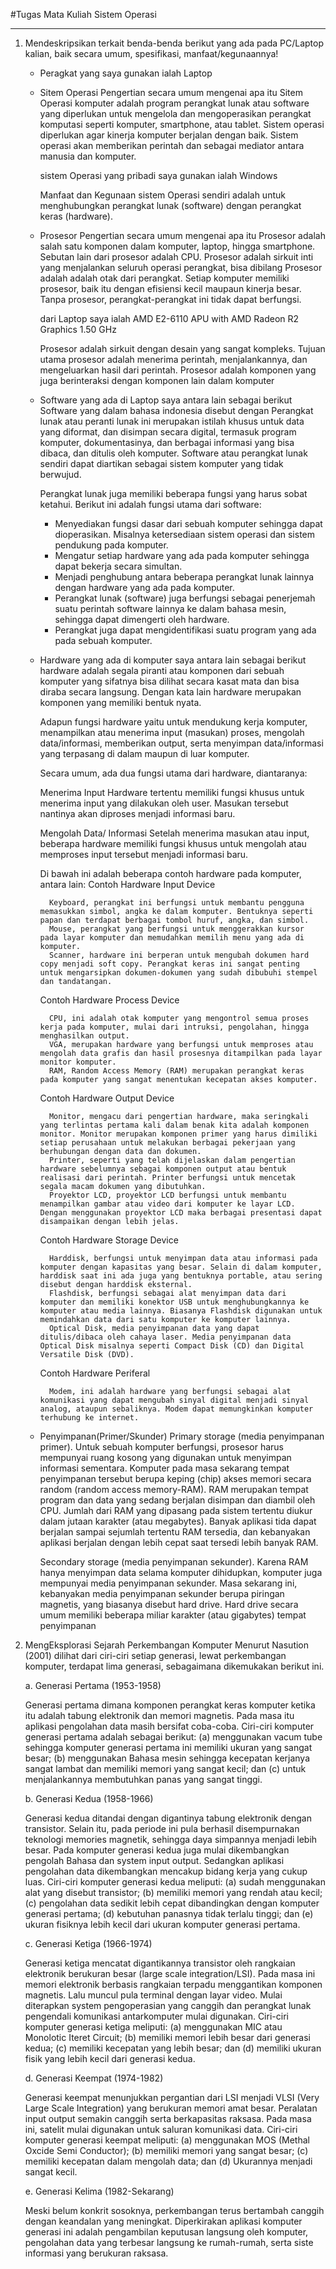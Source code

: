 #Tugas Mata Kuliah Sistem Operasi
<hr>


1. Mendeskripsikan terkait benda-benda berikut yang ada pada PC/Laptop kalian, baik secara umum, spesifikasi, manfaat/kegunaannya!
    - Peragkat yang saya gunakan ialah Laptop
    - Sitem Operasi 
        Pengertian secara umum mengenai apa itu Sitem Operasi komputer adalah program perangkat lunak atau software yang diperlukan untuk mengelola dan mengoperasikan perangkat komputasi seperti komputer, smartphone, atau tablet. Sistem operasi diperlukan agar kinerja komputer berjalan dengan baik. Sistem operasi akan memberikan perintah dan sebagai mediator antara manusia dan komputer.

        sistem Operasi yang pribadi saya gunakan ialah Windows 

        Manfaat dan Kegunaan sistem Operasi sendiri adalah untuk menghubungkan perangkat lunak (software) dengan perangkat keras (hardware).

    - Prosesor 
        Pengertian secara umum mengenai apa itu Prosesor adalah salah satu komponen dalam komputer, laptop, hingga smartphone. Sebutan lain dari prosesor adalah CPU. Prosesor adalah sirkuit inti yang menjalankan seluruh operasi perangkat, bisa dibilang Prosesor adalah adalah otak dari perangkat. Setiap komputer memiliki prosesor, baik itu dengan efisiensi kecil maupaun kinerja besar. Tanpa prosesor, perangkat-perangkat ini tidak dapat berfungsi.

        dari Laptop saya ialah AMD E2-6110 APU with AMD Radeon R2 Graphics 1.50 GHz

        Prosesor adalah sirkuit dengan desain yang sangat kompleks. Tujuan utama prosesor adalah menerima perintah, menjalankannya, dan mengeluarkan hasil dari perintah. Prosesor adalah komponen yang juga berinteraksi dengan komponen lain dalam komputer

    - Software yang ada di Laptop saya antara lain sebagai berikut
        Software yang dalam bahasa indonesia disebut dengan Perangkat lunak atau peranti lunak ini merupakan istilah khusus untuk data yang diformat, dan disimpan secara digital, termasuk program komputer, dokumentasinya, dan berbagai informasi yang bisa dibaca, dan ditulis oleh komputer. Software atau perangkat lunak sendiri dapat diartikan sebagai sistem komputer yang tidak berwujud.

        Perangkat lunak juga memiliki beberapa fungsi yang harus sobat ketahui. Berikut ini adalah fungsi utama dari software:

        - Menyediakan fungsi dasar dari sebuah komputer sehingga dapat dioperasikan. Misalnya ketersediaan sistem operasi dan sistem pendukung pada komputer.
        - Mengatur setiap hardware yang ada pada komputer sehingga dapat bekerja secara simultan.
        - Menjadi penghubung antara beberapa perangkat lunak lainnya dengan hardware yang ada pada komputer.
        - Perangkat lunak (software) juga berfungsi sebagai penerjemah suatu perintah software lainnya ke dalam bahasa mesin, sehingga dapat dimengerti oleh hardware.
        - Perangkat juga dapat mengidentifikasi suatu program yang ada pada sebuah komputer.


    - Hardware yang ada di komputer saya antara lain sebagai berikut
        hardware adalah segala piranti atau komponen dari sebuah komputer yang sifatnya bisa dilihat secara kasat mata dan bisa diraba secara langsung. Dengan kata lain hardware merupakan komponen yang memiliki bentuk nyata.

        Adapun fungsi hardware yaitu untuk mendukung kerja komputer, menampilkan atau menerima input (masukan) proses, mengolah data/informasi, memberikan output, serta menyimpan data/informasi yang terpasang di dalam maupun di luar komputer.

        Secara umum, ada dua fungsi utama dari hardware, diantaranya:
        
        Menerima Input
        Hardware tertentu memiliki fungsi khusus untuk menerima input yang dilakukan oleh user. Masukan tersebut nantinya akan diproses menjadi informasi baru.
        
        Mengolah Data/ Informasi
        Setelah menerima masukan atau input, beberapa hardware memiliki fungsi khusus untuk mengolah atau memproses input tersebut menjadi informasi baru.

        Di bawah ini adalah beberapa contoh hardware pada komputer, antara lain:
        Contoh Hardware Input Device

            Keyboard, perangkat ini berfungsi untuk membantu pengguna memasukkan simbol, angka ke dalam komputer. Bentuknya seperti papan dan terdapat berbagai tombol huruf, angka, dan simbol.
            Mouse, perangkat yang berfungsi untuk menggerakkan kursor pada layar komputer dan memudahkan memilih menu yang ada di komputer.
            Scanner, hardware ini berperan untuk mengubah dokumen hard copy menjadi soft copy. Perangkat keras ini sangat penting untuk mengarsipkan dokumen-dokumen yang sudah dibubuhi stempel dan tandatangan.

        Contoh Hardware Process Device

            CPU, ini adalah otak komputer yang mengontrol semua proses kerja pada komputer, mulai dari intruksi, pengolahan, hingga menghasilkan output.
            VGA, merupakan hardware yang berfungsi untuk memproses atau mengolah data grafis dan hasil prosesnya ditampilkan pada layar monitor komputer.
            RAM, Random Access Memory (RAM) merupakan perangkat keras pada komputer yang sangat menentukan kecepatan akses komputer.

        Contoh Hardware Output Device

            Monitor, mengacu dari pengertian hardware, maka seringkali yang terlintas pertama kali dalam benak kita adalah komponen monitor. Monitor merupakan komponen primer yang harus dimiliki setiap perusahaan untuk melakukan berbagai pekerjaan yang berhubungan dengan data dan dokumen.
            Printer, seperti yang telah dijelaskan dalam pengertian hardware sebelumnya sebagai komponen output atau bentuk realisasi dari perintah. Printer berfungsi untuk mencetak segala macam dokumen yang dibutuhkan.
            Proyektor LCD, proyektor LCD berfungsi untuk membantu menampilkan gambar atau video dari komputer ke layar LCD. Dengan menggunakan proyektor LCD maka berbagai presentasi dapat disampaikan dengan lebih jelas.

        Contoh Hardware Storage Device

            Harddisk, berfungsi untuk menyimpan data atau informasi pada komputer dengan kapasitas yang besar. Selain di dalam komputer, harddisk saat ini ada juga yang bentuknya portable, atau sering disebut dengan harddisk eksternal.
            Flashdisk, berfungsi sebagai alat menyimpan data dari komputer dan memiliki konektor USB untuk menghubungkannya ke komputer atau media lainnya. Biasanya Flashdisk digunakan untuk memindahkan data dari satu komputer ke komputer lainnya.
            Optical Disk, media penyimpanan data yang dapat ditulis/dibaca oleh cahaya laser. Media penyimpanan data Optical Disk misalnya seperti Compact Disk (CD) dan Digital Versatile Disk (DVD).

        Contoh Hardware Periferal

            Modem, ini adalah hardware yang berfungsi sebagai alat komunikasi yang dapat mengubah sinyal digital menjadi sinyal analog, ataupun sebaliknya. Modem dapat memungkinkan komputer terhubung ke internet.


    - Penyimpanan(Primer/Skunder)
        Primary storage (media penyimpanan primer). Untuk sebuah komputer berfungsi, prosesor harus mempunyai ruang kosong yang digunakan untuk menyimpan informasi sementara. Komputer pada masa sekarang tempat penyimpanan tersebut berupa keping (chip) akses memori secara random (random access memory-RAM). RAM merupakan tempat program dan data yang sedang berjalan disimpan dan diambil oleh CPU. Jumlah dari RAM yang dipasang pada sistem tertentu diukur dalam jutaan karakter (atau megabytes). Banyak aplikasi tida dapat berjalan sampai sejumlah tertentu RAM tersedia, dan kebanyakan aplikasi berjalan dengan lebih cepat saat tersedi lebih banyak RAM.

        Secondary storage (media penyimpanan sekunder). Karena RAM hanya menyimpan data selama komputer dihidupkan, komputer juga mempunyai media penyimpanan sekunder. Masa sekarang ini, kebanyakan media penyimpanan sekunder berupa piringan magnetis, yang biasanya disebut hard drive. Hard drive secara umum memiliki beberapa miliar karakter (atau gigabytes) tempat penyimpanan


2. MengEksplorasi Sejarah Perkembangan Komputer 
    Menurut Nasution (2001) dilihat dari ciri-ciri setiap generasi, lewat perkembangan komputer, terdapat lima generasi, sebagaimana dikemukakan berikut ini.

    a. Generasi Pertama (1953-1958)

    Generasi pertama dimana komponen perangkat keras komputer ketika itu adalah tabung elektronik dan memori magnetis. Pada masa itu aplikasi pengolahan data masih bersifat coba-coba. Ciri-ciri komputer generasi pertama adalah sebagai berikut: (a) menggunakan vacum tube sehingga komputer generasi pertama ini memiliki ukuran yang sangat besar; (b) menggunakan Bahasa mesin sehingga kecepatan kerjanya sangat lambat dan memiliki memori yang sangat kecil; dan (c) untuk menjalankannya membutuhkan panas yang sangat tinggi.

    b. Generasi Kedua (1958-1966)

    Generasi kedua ditandai dengan digantinya tabung elektronik dengan transistor. Selain itu, pada periode ini pula berhasil disempurnakan teknologi memories magnetik, sehingga daya simpannya menjadi lebih besar. Pada komputer generasi kedua juga mulai dikembangkan pengolah Bahasa dan system input output. Sedangkan aplikasi pengolahan data dikembangkan mencakup bidang kerja yang cukup luas. Ciri-ciri komputer generasi kedua meliputi: (a) sudah menggunakan alat yang disebut transistor; (b) memiliki memori yang rendah atau kecil; (c) pengolahan data sedikit lebih cepat dibandingkan dengan komputer generasi pertama; (d) kebutuhan panasnya tidak terlalu tinggi; dan (e) ukuran fisiknya lebih kecil dari ukuran komputer generasi pertama.

    c. Generasi Ketiga (1966-1974)

    Generasi ketiga mencatat digantikannya transistor oleh rangkaian elektronik berukuran besar (large scale integration/LSI). Pada masa ini memori elektronik berbasis rangkaian terpadu menggantikan komponen magnetis. Lalu muncul pula terminal dengan layar video. Mulai diterapkan system pengoperasian yang canggih dan perangkat lunak pengendali komunikasi antarkomputer mulai digunakan. Ciri-ciri komputer generasi ketiga meliputi: (a) menggunakan MIC atau Monolotic Iteret Circuit; (b) memiliki memori lebih besar dari generasi kedua; (c) memiliki kecepatan yang lebih besar; dan (d) memiliki ukuran fisik yang lebih kecil dari generasi kedua.

    d. Generasi Keempat (1974-1982)

    Generasi keempat menunjukkan pergantian dari LSI menjadi VLSI (Very Large Scale Integration) yang berukuran memori amat besar. Peralatan input output semakin canggih serta berkapasitas raksasa. Pada masa ini, satelit mulai digunakan untuk saluran komunikasi data. Ciri-ciri komputer generasi keempat meliputi: (a) menggunakan MOS (Methal Oxcide Semi Conductor); (b) memiliki memori yang sangat besar; (c) memiliki kecepatan dalam mengolah data; dan (d) Ukurannya menjadi sangat kecil.

    e. Generasi Kelima (1982-Sekarang)

    Meski belum konkrit sosoknya, perkembangan terus bertambah canggih dengan keandalan yang meningkat. Diperkirakan aplikasi komputer generasi ini adalah pengambilan keputusan langsung oleh komputer, pengolahan data yang terbesar langsung ke rumah-rumah, serta siste informasi yang berukuran raksasa.

